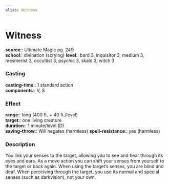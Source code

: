 ```yaml
---
alias: Witness
---
```


# Witness 

**source**:: Ultimate Magic pg. 249  
**school**:: divination (scrying)
**level**:: bard 3, inquisitor 3, medium 3, mesmerist 3, occultist 3, psychic 3, skald 3, witch 3

### Casting 

**casting-time**:: 1 standard action  
**components**:: V, S

### Effect 

**range**:: long (400 ft. + 40 ft./level)  
**target**:: one living creature  
**duration**:: 1 minute/level (D)  
**saving-throw**:: Will negates (harmless)
**spell-resistance**:: yes (harmless)

### Description 

You link your senses to the target, allowing you to see and hear through its eyes and ears. As a move action you can shift your senses from yourself to the target or back again. When using the target’s senses, you are blind and deaf. When perceiving through the target, you use its normal and special senses (such as darkvision), not your own.
